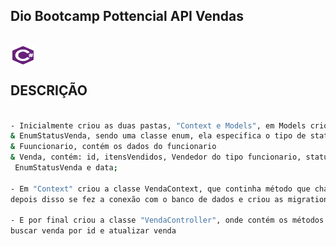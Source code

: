 ## Dio Bootcamp Pottencial API Vendas

<div style="display: inline_block"><br>
  <img align="center" alt="Taci-Js" height="30" width="40" src="https://raw.githubusercontent.com/devicons/devicon/master/icons/csharp/csharp-plain.svg">

</div>

## DESCRIÇÃO
```bash

- Inicialmente criou as duas pastas, "Context e Models", em Models criou as seguintes classes: 
& EnumStatusVenda, sendo uma classe enum, ela especifica o tipo de status a venda deve ter;
& Fuuncionario, contém os dados do funcionario
& Venda, contém: id, itensVendidos, Vendedor do tipo funcionario, status do tipo
 EnumStatusVenda e data;

- Em "Context" criou a classe VendaContext, que continha método que chama o bd, 
depois disso se fez a conexão com o banco de dados e criou as migrations;

- E por final criou a classe "VendaController", onde contém os métodos Registrar venda, 
buscar venda por id e atualizar venda

```
